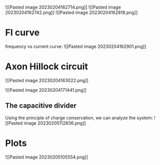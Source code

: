 ![[Pasted image 20230204162714.png]]
![[Pasted image 20230204162742.png]]
![[Pasted image 20230204162818.png]]
# FI curve
frequency vs current curve:
![[Pasted image 20230204162901.png]]


# Axon Hillock circuit
![[Pasted image 20230204163022.png]]

![[Pasted image 20230204171441.png]]

## The capacitive divider
Using the principle of charge conservation, we can analyze the system:
![[Pasted image 20230205112836.png]]


# Plots
![[Pasted image 20230205105554.png]]